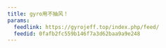 ```yaml
---
title: gyro用不抽风！
params:
  feedlink: https://gyrojeff.top/index.php/feed/
  feedid: 0fafb2fc559b146f7a3d62baa9a9e248
---
```

